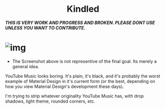 <h1 align="center">Kindled</h1>

***THIS IS VERY WORK AND PROGRESS AND BROKEN. PLEASE DONT USE UNLESS YOU WANT TO CONTRIBUTE.***

# ![img](https://files.catbox.moe/94yzty.png)

* The Screenshot above is not representive of the final goal. Its merely a general idea.

YouTube Music looks boring. It's plain, it's black, and it's probably the worst example of Material Design in it's current form (or the best, depending on how you view Material Design's development these days).

I'm trying to strip whatever originality YouTube Music has, with drop shadows, light theme, rounded corners, etc. 
